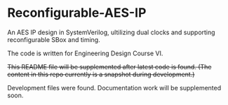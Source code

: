 # Reconfigurable-AES-IP
An AES IP design in SystemVerilog, ultilizing dual clocks and supporting reconfigurable SBox and timing.

The code is written for Engineering Design Course VI. 

~~This README file will be supplemented after latest code is found. (The content in this repo currently is a snapshot during development.)~~

Development files were found. Documentation work will be supplemented soon.